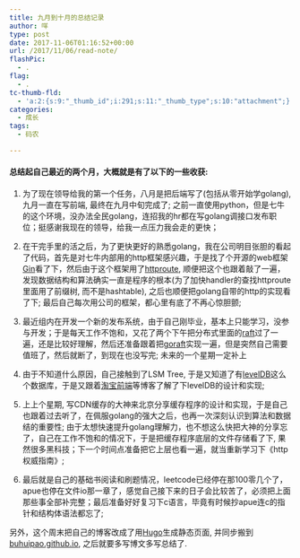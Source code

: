 ```yaml
---
title: 九月到十月的总结记录
author: 咩
type: post
date: 2017-11-06T01:16:52+00:00
url: /2017/11/06/read-note/
flashPic:
  - .
flag:
  - .
tc-thumb-fld:
  - 'a:2:{s:9:"_thumb_id";i:291;s:11:"_thumb_type";s:10:"attachment";}'
categories:
  - 成长
tags:
  - 码农

---
```


#### 总结起自己最近的两个月，大概就是有了以下的一些收获:

1. 为了现在领导给我的第一个任务，八月是把后端写了(包括从零开始学golang), 九月一直在写前端, 最终在九月中旬完成了; 之前一直使用python，但是七牛的这个环境，没办法全民golang，连招我的hr都在写golang调接口发布职位；挺感谢我现在的领导，给我一点压力我会走的更快；

2. 在干完手里的活之后，为了更快更好的熟悉golang，我在公司明目张胆的看起了代码，首先是对七牛内部用的http框架感兴趣，于是找了个开源的web框架[Gin](https://github.com/gin-gonic/gin)看了下，然后由于这个框架用了[httproute](https://github.com/julienschmidt/httprouter), 顺便把这个也跟着敲了一遍，发现数据结构和算法确实一直是程序的根本(为了加快handler的查找httproute里面用了前缀树, 而不是hashtable), 之后也顺便把golang自带的http的实现看了下; 最后自己每次用公司的框架，都心里有底了不再心惊胆颤;

3. 最近组内在开发一个新的发布系统，由于自己刚毕业，基本上只能学习，没参与开发；于是每天工作不饱和，又花了两个下午把分布式里面的[raft](https://github.com/maemual/raft-zh_cn)过了一遍，还是比较好理解，然后还准备跟着把[goraft](https://github.com/goraft/raft)实现一遍，但是突然自己需要值班了，然后就断了，到现在也没写完; 未来的一个星期一定补上

4. 由于不知道什么原因，自己接触到了LSM Tree, 于是又知道了有[levelDB](https://github.com/google/leveldb)这么个数据库，于是又跟着[淘宝前端](http://taobaofed.org/blog/2017/07/04/leveldb-analysis/)等博客了解了下levelDB的设计和实现;

5. 上上个星期, 写CDN缓存的大神来北京分享缓存程序的设计和实现，于是自己也跟着过去听了，在佩服golang的强大之后，也再一次深刻认识到算法和数据结的重要性; 由于太想快速提升golang理解力，也不想这么快把大神的分享忘了，自己在工作不饱和的情况下，于是把缓存程序底层的文件存储看了下, 果然很多黑科技；下一个时间点准备把它上层也看一遍，就当重新学习下《http权威指南》;

6. 最后就是自己的基础书阅读和刷题情况，leetcode已经停在那100零几个了，apue也停在文件io那一章了，感觉自己接下来的日子会比较苦了，必须把上面那些事全部补完整；最后准备好好复习下c语言，毕竟有时候抄apue连c的指针和结构体语法都忘了;

另外，这个周末把自己的博客改成了用[Hugo](https://gohugo.io/)生成静态页面, 并同步搬到[buhuipao.github.io](https://buhuipao.github.io/), 之后就要多写博文多写总结了.
